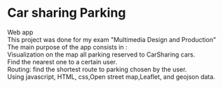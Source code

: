# Car sharing Parking
Web app <br />
This project was done for my exam "Multimedia Design and Production" <br />
The main purpose of the app consists in :<br />
Visualization on the map all parking reserved to CarSharing cars.<br />
Find the nearest one to a certain user.<br />
Routing: find the shortest route to parking chosen by the user.<br />
Using javascript, HTML, css,Open street map,Leaflet, and geojson data.<br />
